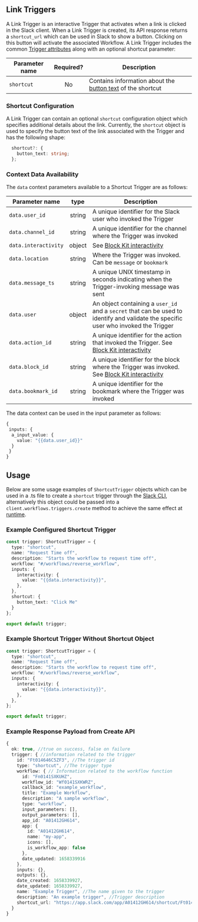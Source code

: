 ## Link Triggers

A Link Trigger is an interactive Trigger that activates when a link is clicked in the Slack client. When a Link Trigger is created, its API response returns a `shortcut_url` which can be used in Slack to show a button. Clicking on this button will activate the associated Workflow. A Link Trigger
includes the common [Trigger attributes](./trigger-basics.md#trigger-types) along with an optional shortcut parameter: 

| Parameter name  | Required?     | Description                                                          |
| ----------------|:-------------:| ---------------------------------------------------------------------|
| `shortcut`        | No            | Contains information about the [button text](#shortcut-object) of the shortcut          |

### Shortcut Configuration

A Link Trigger can contain an optional `shortcut` configuration object which specifies additional details about the link. Currently, the `shortcut` object is used to specify the button text of the link associated with the Trigger and has the following shape:

```ts
  shortcut?: {
    button_text: string;
  };
```

### Context Data Availability
The `data` context parameters available to a Shortcut Trigger are as follows:

| Parameter name  | type     | Description                                                          |
| ----------------|:-------------:| ---------------------------------------------------------------------|
| `data.user_id`        | string            | A unique identifier for the Slack user who invoked the Trigger         |
| `data.channel_id`        | string            | A unique identifier for the channel where the Trigger was invoked         |
| `data.interactivity`        | object            | See [Block Kit interactivity](https://api.dev.slack.com/future/triggers/future/block-events)|
| `data.location`        | string            | Where the Trigger was invoked. Can be `message` or `bookmark`|
| `data.message_ts`        | string            | A unique UNIX timestamp in seconds indicating when the Trigger-invoking message was sent|
| `data.user`        | object            | An object containing a `user_id` and a `secret` that can be used to identify and validate the specific user who invoked the Trigger|
| `data.action_id`        | string            | A unique identifier for the action that invoked the Trigger. See [Block Kit interactivity](https://api.dev.slack.com/future/triggers/future/block-events) |
| `data.block_id`        | string            | A unique identifier for the block where the Trigger was invoked. See [Block Kit interactivity](https://api.dev.slack.com/future/triggers/future/block-events)|
| `data.bookmark_id`        | string            | A unique identifier for the bookmark where the Trigger was invoked|

The data context can be used in the input parameter as follows:

```ts
{ 
 inputs: {
  a_input_value: {
    value: "{{data.user_id}}"
  }
 }
}
```
## Usage
Below are some usage examples of `ShortcutTrigger` objects which can be used in a .ts file to create a `shortcut` trigger through the [Slack CLI](./trigger-basics.md/#creating-triggers-using-the-slack-cli), alternatively this object could be passed into a 
`client.workflows.triggers.create` method to achieve the same effect at [runtime](./trigger-basics.md/#creating-triggers-in-the-runtime-environment).

### Example Configured Shortcut Trigger

```ts
const trigger: ShortcutTrigger = {
  type: "shortcut",
  name: "Request Time off",
  description: "Starts the workflow to request time off",
  workflow: "#/workflows/reverse_workflow",
  inputs: {
    interactivity: {
      value: "{{data.interactivity}}",
    },
  },
  shortcut: {
    button_text: "Click Me"
  }
};

export default trigger;
```

### Example Shortcut Trigger Without Shortcut Object

```ts
const trigger: ShortcutTrigger = {
  type: "shortcut",
  name: "Request Time off",
  description: "Starts the workflow to request time off",
  workflow: "#/workflows/reverse_workflow",
  inputs: {
    interactivity: {
      value: "{{data.interactivity}}",
    },
  },
};

export default trigger;
```

### Example Response Payload from Create API

```ts
{
  ok: true, //true on success, false on failure
  trigger: { //information related to the trigger 
    id: "Ft014646C5ZF3", //The trigger id
    type: "shortcut", //The trigger type
    workflow: { // Information related to the workflow function
      id: "Fn0141SXKUHZ",
      workflow_id: "Wf0141SXKWRZ",
      callback_id: "example_workflow",
      title: "Example Workflow",
      description: "A sample workflow",
      type: "workflow",
      input_parameters: [],
      output_parameters: [],
      app_id: "A01412GH614",
      app: {
        id: "A01412GH614",
        name: "my-app",
        icons: [],
        is_workflow_app: false
      },
      date_updated: 1658339916
    },
    inputs: {},
    outputs: {},
    date_created: 1658339927,
    date_updated: 1658339927,
    name: "Example Trigger", //The name given to the trigger
    description: "An example trigger", //Trigger description
    shortcut_url: "https://app.slack.com/app/A01412GH614/shortcut/Ft014646C5ZF3" //The shortcut URL, paste into client to create unfurled link
  }
}
```
